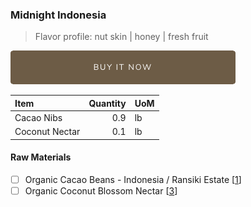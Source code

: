 ### Midnight Indonesia
> Flavor profile: nut skin | honey | fresh fruit

[![Buy Now](/assets/images/buy-now.png "Buy Now")](https://shop.osocra.com/products/22022810)

| Item | Quantity | UoM  |
| :---     | ---:    | :--- |
| Cacao Nibs  | 0.9    | lb    |
| Coconut Nectar   | 0.1      | lb      |

#### Raw Materials
- [ ] Organic Cacao Beans -  Indonesia / Ransiki Estate [[1](/vendors)]
- [ ] Organic Coconut Blossom Nectar [[3](/vendors)]
